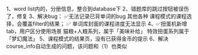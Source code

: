 1、word list内的，分册信息，整合到database下
2、错题库的跳过按钮被误伤了，修复
3、解决bug：
    ✅无法记录已背单词的bug
    其他各种
    课程模式的课程选择，会覆盖filter的结果；
   ✅ 单词库封面的课程进度无法显示
4、✅扭蛋机新增tab，用户区分使用场景
    猫粮+人粮系列，属于「美味补给」
    特效扭蛋系列属于「梦幻魔法」
5、课程模式的结果页，没有已获得金币的提示
6、解决course_info自动生成的问题，该问题和（1）也类似